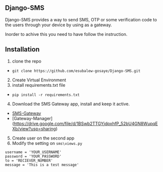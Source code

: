 ## Django-SMS

Django-SMS provides a way to send SMS, OTP or some verification code to the users through your device by using as a gateway.

Inorder to achive this you need to have follow the instruction.

## Installation

1. clone the repo
- `git clone https://github.com/esubalew-gosaye/Django-SMS.git`
2. Create Virtual Environment
3. install requirements.txt file
- `pip install -r requirements.txt`
4. Download the SMS Gateway app, install and keep it active.
- [SMS-Gateway](https://drive.google.com/file/d/17odd60zAtkAZiUMvfrqK3rlyHMwHxvGw/view?usp=sharing)
- [Gateway-Manager] (https://drive.google.com/file/d/1BSwb2TTGYjdpxhfP_52bU4GN8WupqEXb/view?usp=sharing)
5. Create user on the second app
6. Modify the setting on `sms\views.py`
```
username = 'YOUR_USERNAME'
password = 'YOUR_PASSWORD'
to = 'RECIEVER_NUMBER'
message = 'This is a test message'
```